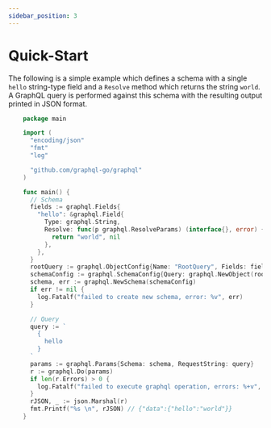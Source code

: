 ```yaml
---
sidebar_position: 3
---
```


# Quick-Start

The following is a simple example which defines a schema with a single ```hello``` string-type field and a ```Resolve``` method which returns the string ```world```. A GraphQL query is performed against this schema with the resulting output printed in JSON format.

```go title="main.go"
    package main

    import (
      "encoding/json"
      "fmt"
      "log"

      "github.com/graphql-go/graphql"
    )

    func main() {
      // Schema
      fields := graphql.Fields{
        "hello": &graphql.Field{
          Type: graphql.String,
          Resolve: func(p graphql.ResolveParams) (interface{}, error) {
            return "world", nil
          },
        },
      }
      rootQuery := graphql.ObjectConfig{Name: "RootQuery", Fields: fields}
      schemaConfig := graphql.SchemaConfig{Query: graphql.NewObject(rootQuery)}
      schema, err := graphql.NewSchema(schemaConfig)
      if err != nil {
        log.Fatalf("failed to create new schema, error: %v", err)
      }

      // Query
      query := `
        {
          hello
        }
      `
      params := graphql.Params{Schema: schema, RequestString: query}
      r := graphql.Do(params)
      if len(r.Errors) > 0 {
        log.Fatalf("failed to execute graphql operation, errors: %+v", r.Errors)
      }
      rJSON, _ := json.Marshal(r)
      fmt.Printf("%s \n", rJSON) // {"data":{"hello":"world"}}
    }
```

<!-- Docusaurus creates a **page for each blog post**, but also a **blog index page**, a **tag system**, an **RSS** feed...

## Create your first Post

Create a file at `blog/2021-02-28-greetings.md`:

```md title="blog/2021-02-28-greetings.md"
---
slug: greetings
title: Greetings!
author: Steven Hansel
author_title: Docusaurus Contributor
author_url: https://github.com/ShinteiMai
author_image_url: https://github.com/ShinteiMai.png
tags: [greetings]
---

Congratulations, you have made your first post!

Feel free to play around and edit this post as much you like.
```

A new blog post is now available at `http://localhost:3000/blog/greetings`. -->
